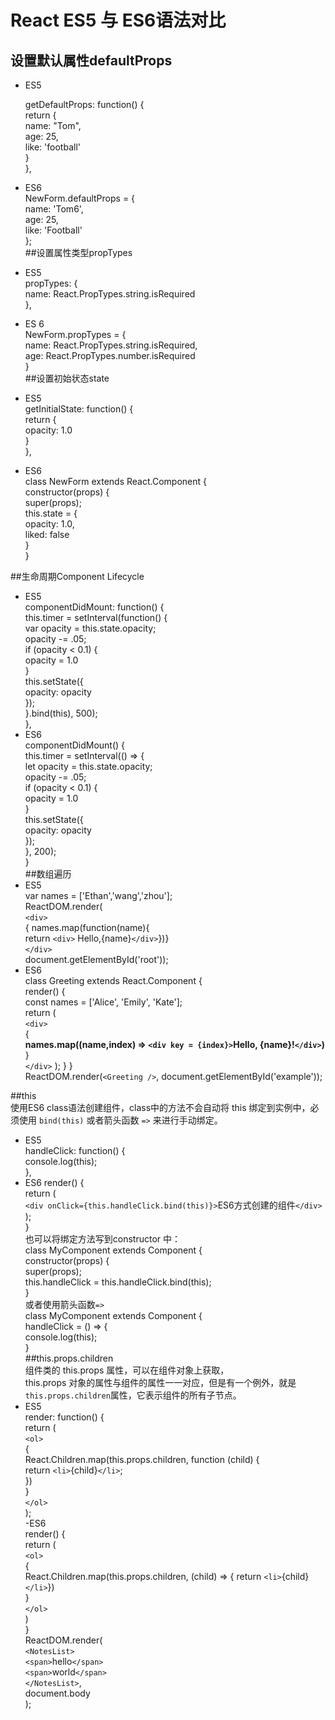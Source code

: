 # React ES5 与 ES6语法对比
## 设置默认属性defaultProps
- ES5  

    getDefaultProps: function() {  
              return {  
			name: "Tom",  
			age: 25,  
			like: 'football'  
		}  
	},  

- ES6  
	NewForm.defaultProps = {  
		name: 'Tom6',  
		age: 25,  
		like: 'Football'  
};  
##设置属性类型propTypes
- ES5  
	propTypes: {  
		name: React.PropTypes.string.isRequired  
	},  
- ES 6  
	NewForm.propTypes = {  
	name: React.PropTypes.string.isRequired,  
	age: React.PropTypes.number.isRequired  
	}  
##设置初始状态state
- ES5   
	getInitialState: function() {  
		return {  
			opacity: 1.0  
		}  
	},    
- ES6  
	class NewForm extends React.Component {  
	constructor(props) {  
		super(props);  
		this.state = {  
			opacity: 1.0,  
			liked: false  
		}  
	}  

##生命周期Component Lifecycle
- ES5   
	  componentDidMount: function() {  
		this.timer = setInterval(function() {  
			var opacity = this.state.opacity;  
			opacity -= .05;  
			if (opacity < 0.1) {  
				opacity = 1.0  
			}  
			this.setState({  
				opacity: opacity  
			});  
		}.bind(this), 500);  
	},  
- ES6  
	componentDidMount() {  
		this.timer = setInterval(() => {  
			let opacity = this.state.opacity;  
			opacity -= .05;  
			if (opacity < 0.1) {  
				opacity = 1.0  
			}  
			this.setState({  
				opacity: opacity  
			});  
		}, 200);  
	}  
##数组遍历
- ES5  
	var names = ['Ethan','wang','zhou'];  
	ReactDOM.render(  
		`<div>`  
			{ names.map(function(name){  
			return `<div>` Hello,{name}`</div>`})}  
		`</div>`  
		document.getElementById('root'));  
- ES6  
	class Greeting extends React.Component {      
   	render() {  
     	const names = ['Alice', 'Emily', 'Kate'];  
    	return (  
       `<div>`  
       {  
        **names.map((name,index) => `<div key = {index}>`Hello, {name}!`</div>`)**  
       }  
       `</div>`
     );
  	 }
 	}  
 	ReactDOM.render(`<Greeting />`,  document.getElementById('example'));  

##this  
使用ES6 class语法创建组件，class中的方法不会自动将 this 绑定到实例中，必须使用 `bind(this)` 或者箭头函数 `=>` 来进行手动绑定。  
- ES5  
	handleClick: function() {   
   	 console.log(this);    
 	 },  
- ES6
	render() {  
    	return (  
     	 `<div onClick={this.handleClick.bind(this)}>`ES6方式创建的组件`</div>`   
   	 );  
 	}  
也可以将绑定方法写到constructor 中：  
	class MyComponent extends Component {  
 	 constructor(props) {  
   	 super(props);  
    	this.handleClick = this.handleClick.bind(this);  
  	}    
或者使用箭头函数`=>`  
	class MyComponent extends Component {  
  	handleClick = () => {  
    	console.log(this);  
  	}  
##this.props.children  
组件类的 this.props 属性，可以在组件对象上获取，  
this.props 对象的属性与组件的属性一一对应，但是有一个例外，就是 `this.props.children`属性，它表示组件的所有子节点。  
- ES5  
	render: function() {  
    	return (  
      `<ol>`  
      {  
        React.Children.map(this.props.children, function (child) {  
          return `<li>`{child}`</li>`;  
        })  
      }  
      `</ol>`  
    );    
-ES6  
 render() {  
    return (  
      `<ol>`  
        {  
          React.Children.map(this.props.children, (child) => {  return `<li>`{child}`</li>`})  
        }  
      `</ol>`  
    )  
  }    
ReactDOM.render(  
  `<NotesList>`  
    `<span>`hello`</span>`  
    `<span>`world`</span>`  
  `</NotesList>`,  
  document.body  
);